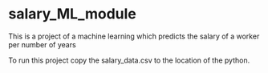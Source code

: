 # salary_ML_module
This is a project of a machine learning which predicts the salary of a worker per number of years

To run this project copy the salary_data.csv to the location of the python.

